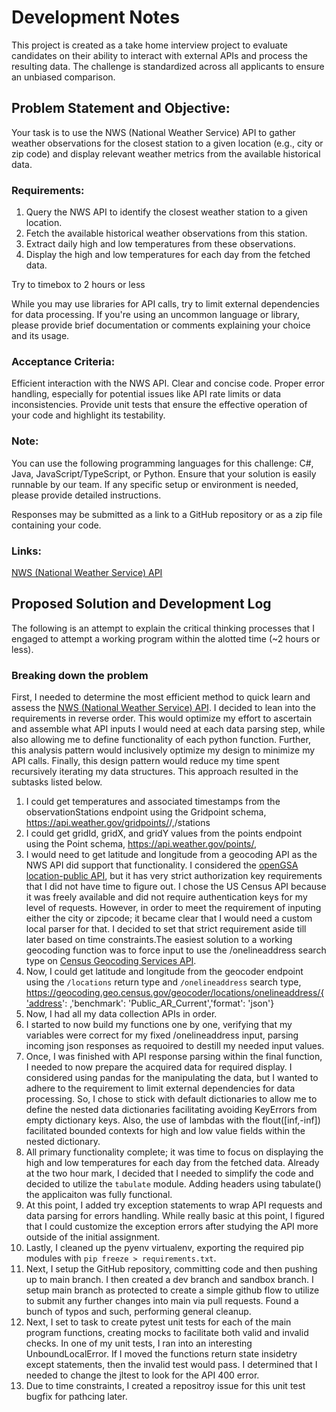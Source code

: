 # Development Notes 
This project is created as a take home interview project to evaluate candidates on their ability to interact with external APIs and process the resulting data. The challenge is standardized across all applicants to ensure an unbiased comparison.

## Problem Statement and Objective:
Your task is to use the NWS (National Weather Service) API to gather weather observations for the closest station to a given location (e.g., city or zip code) and
display relevant weather metrics from the available historical data.

### Requirements:
1. Query the NWS API to identify the closest weather station to a given location.
2. Fetch the available historical weather observations from this station.
3. Extract daily high and low temperatures from these observations.
4. Display the high and low temperatures for each day from the fetched data.

Try to timebox to 2 hours or less

While you may use libraries for API calls, try to limit external dependencies for data processing. If you're using an uncommon language or library, please
provide brief documentation or comments explaining your choice and its usage.

### Acceptance Criteria:
Efficient interaction with the NWS API.
Clear and concise code.
Proper error handling, especially for potential issues like API rate limits or data inconsistencies.
Provide unit tests that ensure the effective operation of your code and highlight its testability.

### Note:
You can use the following programming languages for this challenge: C#, Java, JavaScript/TypeScript, or Python. Ensure that your solution is easily runnable
by our team. If any specific setup or environment is needed, please provide detailed instructions.

Responses may be submitted as a link to a GitHub repository or as a zip file containing your code.

### Links:
[NWS (National Weather Service) API](https://www.weather.gov/documentation/services-web-api)

## Proposed Solution and Development Log
The following is an attempt to explain the critical thinking processes that I engaged to attempt a working program within the alotted time (~2 hours or less).

### Breaking down the problem
First, I needed to determine the most efficient method to quick learn and assess the [NWS (National Weather Service) API](https://www.weather.gov/documentation/services-web-api). I decided to lean into the requirements in reverse order. This would optimize my effort to ascertain and assemble what API inputs I would need at each data parsing step, while also allowing me to define functionality of each python function. Further, this analysis pattern would inclusively optimize my design to minimize my API calls. Finally, this design pattern would reduce my time spent recursively iterating my data structures. This approach resulted in the subtasks listed below.

1. I could get temperatures and associated timestamps from the observationStations endpoint using the Gridpoint schema, https://api.weather.gov/gridpoints/<gridId>/<gridX>,<gridY>/stations
2. I could get gridId, gridX, and gridY values from the points endpoint using the Point schema, https://api.weather.gov/points/<latitude>,<longitude>
3. I would need to get latitude and longitude from a geocoding API as the NWS API did support that functionality. I considered the [openGSA location-public API](https://open.gsa.gov/api/location-public-api/#look-up-cities), but it has very strict authorization key requirements that I did not have time to figure out. I chose the US Census API because it was freely available and did not require authentication keys for my level of requests.  However, in order to meet the requirement of inputing either the city or zipcode; it became clear that I would need a custom local parser for that. I decided to set that strict requirement aside till later based on time constraints.The easiest solution to a working geocoding function was to force input to use the /onelineaddress search type on [Census Geocoding Services API](https://www.census.gov/data/developers/data-sets/Geocoding-services.html_).
4. Now, I could get latitude and longitude from the geocoder endpoint using the `/locations` return type and `/onelineaddress` search type, https://geocoding.geo.census.gov/geocoder/locations/onelineaddress/{'address': <oneline US address>,'benchmark': 'Public_AR_Current','format': 'json'}
5. Now, I had all my data collection APIs in order.
6. I started to now build my functions one by one, verifying that my variables were correct for my fixed /onelineaddress input, parsing incoming json responses as requoired to destill my needed input values.
7. Once, I was finished with API response parsing within the final function, I needed to now prepare the acquired data for required display. I considered using pandas for the manipulating the data, but I wanted to adhere to the requirement to limit external dependencies for data processing. So, I chose to stick with default dictionaries to allow me to define the nested data dictionaries facilitating avoiding KeyErrors from empty dictionary keys. Also, the use of lambdas with the flout([inf,-inf]) facilitated bounded contexts for high and low value fields within the nested dictionary.
8. All primary functionality complete; it was time to focus on displaying the high and low temperatures for each day from the fetched data. Already at the two hour mark, I decided that I needed to simplify the code and decided to utilize the `tabulate` module. Adding headers using tabulate() the applicaiton was fully functional.
9. At this point, I added try exception statements to wrap API requests and data parsing for errors handling. While really basic at this point, I figured that I could customize the exception errors after studying the API more outside of the initial assignment.
10. Lastly, I cleaned up the pyenv virtualenv, exporting the required pip modules with `pip freeze > requirements.txt`.
11. Next, I setup the GitHub repository, committing code and then pushing up to main branch. I then created a dev branch and sandbox branch. I setup main branch as protected to create a simple github flow to utilize to submit any further changes into main via pull requests. Found a bunch of typos and such, performing general cleanup.
12. Next, I set to task to create pytest unit tests for each of the main program functions, creating mocks to facilitate both valid and invalid checks. In one of my unit tests, I ran into an interesting UnboundLocalError. If I moved the functions return state insidetry except statements, then the invalid test would pass. I determined that I needed to change the jltest to look for the API 400 error. 
13. Due to time constraints, I created a repositroy issue for this unit test bugfix for pathcing later.